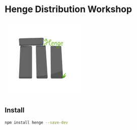 # Henge Distribution Workshop

<img alt="Henge" src="./res/logo.png" width="240" height="240" />

## Install

```sh
npm install henge --save-dev
```
